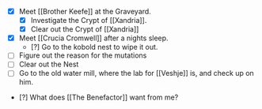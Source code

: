 - [X] Meet [[Brother Keefe]] at the Graveyard.
	- [X] Investigate the Crypt of [[Xandria]].
	- [X] Clear out the Crypt of [[Xandria]]

- [X] Meet [[Crucia Cromwell]] after a nights sleep.
	- [?] Go to the kobold nest to wipe it out.
- [ ] Figure out the reason for the mutations
- [ ] Clear out the Nest
- [ ] Go to the old water mill, where the lab for [[Veshje]] is, and check up on him.

- [?] What does [[The Benefactor]] want from me?